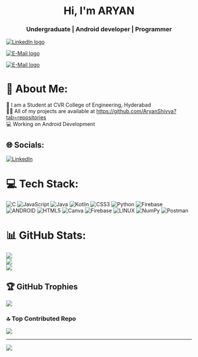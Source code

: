 <h1 align="center">Hi, I'm ARYAN</h1>
<h3 align="center">Undergraduate | Android developer | Programmer </h3>

<p align="center">

<a href="https://www.linkedin.com/in/aryan-shivva-839669256/"><img src="https://img.shields.io/badge/LinkedIn-0077B5?style=for-the-badge&logo=linkedin&logoColor=white" alt="LinkedIn logo" /></a>

<a href="[aryanshivva20@gmail.com](https://mail.google.com/mail/u/1/#inbox?compose=GTvVlcSGLrfbFzwXXCVSBRvzcwKfzFQFMcTssrdlCRFWNMRFQJLCVWqknpLmLkvPzGLHQHNhBbKdF)"><img src="https://img.shields.io/badge/Gmail-D14836?style=for-the-badge&logo=gmail&logoColor=white" alt="E-Mail logo" /></a>

<a href="https://www.kaggle.com/aryanshivva"><img src="https://img.shields.io/badge/Kaggle-20BEFF?style=for-the-badge&logo=Kaggle&logoColor=white" alt="E-Mail logo" /></a>
</p>


# 💫 About Me:
🏫 I am a Student at CVR College of Engineering, Hyderabad<br>👨‍💻 All of my projects are available at https://github.com/AryanShivva?tab=repositories<br>💻 Working on Android Development


## 🌐 Socials:
[![LinkedIn](https://img.shields.io/badge/LinkedIn-%230077B5.svg?logo=linkedin&logoColor=white)](https://linkedin.com/in/https://www.linkedin.com/in/aryan-shivva-839669256) 

# 💻 Tech Stack:
![C](https://img.shields.io/badge/c-%2300599C.svg?style=for-the-badge&logo=c&logoColor=white) ![JavaScript](https://img.shields.io/badge/javascript-%23323330.svg?style=for-the-badge&logo=javascript&logoColor=%23F7DF1E) ![Java](https://img.shields.io/badge/java-%23ED8B00.svg?style=for-the-badge&logo=java&logoColor=white) ![Kotlin](https://img.shields.io/badge/kotlin-%230095D5.svg?style=for-the-badge&logo=kotlin&logoColor=white) ![CSS3](https://img.shields.io/badge/css3-%231572B6.svg?style=for-the-badge&logo=css3&logoColor=white) ![Python](https://img.shields.io/badge/python-3670A0?style=for-the-badge&logo=python&logoColor=ffdd54) ![Firebase](https://img.shields.io/badge/firebase-%23039BE5.svg?style=for-the-badge&logo=firebase) ![ANDROID](https://img.shields.io/badge/android-%2320232a.svg?style=for-the-badge&logo=android&logoColor=%a4c639) ![HTML5](https://img.shields.io/badge/html5-%23E34F26.svg?style=for-the-badge&logo=html5&logoColor=white) ![Canva](https://img.shields.io/badge/Canva-%2300C4CC.svg?style=for-the-badge&logo=Canva&logoColor=white) ![Firebase](https://img.shields.io/badge/firebase-%23039BE5.svg?style=for-the-badge&logo=firebase) ![LINUX](https://img.shields.io/badge/Linux-FCC624?style=for-the-badge&logo=linux&logoColor=black) ![NumPy](https://img.shields.io/badge/numpy-%23013243.svg?style=for-the-badge&logo=numpy&logoColor=white) ![Postman](https://img.shields.io/badge/Postman-FF6C37?style=for-the-badge&logo=postman&logoColor=white)
# 📊 GitHub Stats:
![](https://github-readme-stats.vercel.app/api?username=AryanShivva&theme=highcontrast&hide_border=false&include_all_commits=false&count_private=false)<br/>
![](https://github-readme-streak-stats.herokuapp.com/?user=AryanShivva&theme=highcontrast&hide_border=false)<br/>
![](https://github-readme-stats.vercel.app/api/top-langs/?username=AryanShivva&theme=highcontrast&hide_border=false&include_all_commits=false&count_private=false&layout=compact)

## 🏆 GitHub Trophies
![](https://github-profile-trophy.vercel.app/?username=AryanShivva&theme=monokai&no-frame=true&no-bg=true&margin-w=4)

### 🔝 Top Contributed Repo
![](https://github-contributor-stats.vercel.app/api?username=AryanShivva&limit=5&theme=algolia&combine_all_yearly_contributions=true)

---
[![](https://visitcount.itsvg.in/api?id=AryanShivva&icon=0&color=0)](https://visitcount.itsvg.in)

<!-- Proudly created with GPRM ( https://gprm.itsvg.in ) -->
